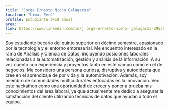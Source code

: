 ```yaml
---
title: "Jorge Ernesto Nicho Galagarza"
location: "Lima, Perú"
profile: Estudiante (+18 años)
area: 
link: https://www.linkedin.com/in/j orge-ernesto-nicho- galagarza-295a03168
---
```


Soy estudiante becario del quinto superior en décimo semestre, 
apasionado por la tecnología y el entorno empresarial. Me 
encuentro interesado en la rama de Análisis y Ciencia de 
Datos, incluyendo posiciones laborales relacionadas a la
 automatización, gestión y análisis de la información. A su vez 
cuento con experiencia y proyectos tanto en este campo como 
en el de negocios. Me considero una persona curiosa, 
disruptiva y autodidacta que cree en el aprendizaje de por vida 
y la automotivación. Además, soy miembro de comunidades 
multiculturales enfocadas en la innovación. Veo este hackathon como una oportunidad de crecer y poner a prueba mis conocimientos del área laboral, ya que actualmente me dedico a asegurar la satisfacción del cliente utilizando técnicas de datos que ayudan a todo el equipo.